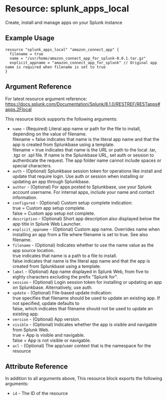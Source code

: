# Resource: splunk_apps_local
Create, install and manage apps on your Splunk instance

## Example Usage
```
resource "splunk_apps_local" "amazon_connect_app" {
  filename = true
  name = "/usr/home/amazon_connect_app_for_splunk-0.0.1.tar.gz"
  explicit_appname = "amazon_connect_app_for_splunk" // Original app name is required when filename is set to true
}
```

## Argument Reference
For latest resource argument reference: https://docs.splunk.com/Documentation/Splunk/8.1.0/RESTREF/RESTapps#apps.2Flocal

This resource block supports the following arguments:
* `name` - (Required) Literal app name or path for the file to install, depending on the value of filename.
                      <br>filename = false indicates that name is the literal app name and that the app is created from Splunkbase using a template.
                      <br>filename = true indicates that name is the URL or path to the local .tar, .tgz or .spl file. If name is the Splunkbase URL, set auth or session to authenticate the request.
                      The app folder name cannot include spaces or special characters.
* `auth` - (Optional) Splunkbase session token for operations like install and update that require login. Use auth or session when installing or updating an app through Splunkbase.
* `author` - (Optional) For apps posted to Splunkbase, use your Splunk account username. For internal apps, include your name and contact information.
* `configured` - (Optional) Custom setup complete indication:
                            <br>true = Custom app setup complete.
                            <br>false = Custom app setup not complete.
* `description` - (Optional) Short app description also displayed below the app title in Splunk Web Launcher.
* `explicit_appname` - (Optional) Custom app name. Overrides name when installing an app from a file where filename is set to true. See also filename.
* `filename` - (Optional) Indicates whether to use the name value as the app source location.
                          <br>true indicates that name is a path to a file to install.
                          <br>false indicates that name is the literal app name and that the app is created from Splunkbase using a template.
* `label` - (Optional) App name displayed in Splunk Web, from five to eighty characters excluding the prefix "Splunk for".
* `session` - (Optional) Login session token for installing or updating an app on Splunkbase. Alternatively, use auth.
* `update` - (Optional) File-based update indication:
                         <br>true specifies that filename should be used to update an existing app. If not specified, update defaults to
                         <br>false, which indicates that filename should not be used to update an existing app.
* `version` - (Optional) App version.
* `visible` - (Optional) Indicates whether the app is visible and navigable from Splunk Web.
                         <br>true = App is visible and navigable.
                         <br>false = App is not visible or navigable.
* `acl` - (Optional) The app/user context that is the namespace for the resource

## Attribute Reference
In addition to all arguments above, This resource block exports the following arguments:

* `id` - The ID of the resource
